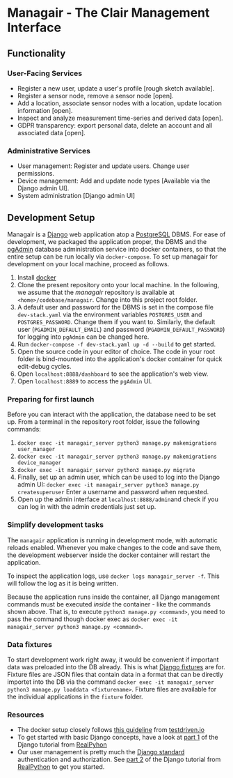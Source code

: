 # Managair - The Clair Management Interface

## Functionality

### User-Facing Services

- Register a new user, update a user's profile [rough sketch available].
- Register a sensor node, remove a sensor node [open].
- Add a location, associate sensor nodes with a location, update location information [open].
- Inspect and analyze measurement time-series and derived data [open].
- GDPR transparency: export personal data, delete an account and all associated data [open].

### Administrative Services

- User management: Register and update users. Change user permissions.
- Device management: Add and update node types [Available via the Django admin UI].
- System administration [Django admin UI]

## Development Setup

Managair is a [Django](https://www.djangoproject.com/) web application atop a [PostgreSQL](https://www.postgresql.org) DBMS. For ease of development, we packaged the application proper, the DBMS and the [pgAdmin](https://www.pgadmin.org) database administration service into docker containers, so that the entire setup can be run locally via `docker-compose`. To set up managair for development on your local machine, proceed as follows.

1. Install [docker](https://www.docker.com/get-started)
2. Clone the present repository onto your local machine. In the following, we assume that the _managair_ repository is available at `<home>/codebase/managair`. Change into this project root folder.
3. A default user and password for the DBMS is set in the compose file `dev-stack.yaml` via the environment variables `POSTGRES_USER` and `POSTGRES_PASSWORD`. Change them if you want to. Similarly, the default user (`PGADMIN_DEFAULT_EMAIL`) and password (`PGADMIN_DEFAULT_PASSWORD`) for logging into `pgAdmin` can be changed here.
4. Run `docker-compose -f dev-stack.yaml up -d --build` to get started.
5. Open the source code in your editor of choice. The code in your root folder is bind-mounted into the application's docker container for quick edit-debug cycles.
6. Open `localhost:8888/dashboard` to see the application's web view.
7. Open `localhost:8889` to access the `pgAdmin` UI.

### Preparing for first launch

Before you can interact with the application, the database need to be set up. From a terminal in the repository root folder, issue the following commands:

1. `docker exec -it managair_server python3 manage.py makemigrations user_manager`
2. `docker exec -it managair_server python3 manage.py makemigrations device_manager`
3. `docker exec -it managair_server python3 manage.py migrate`
4. Finally, set up an admin user, which can be used to log into the Django admin UI: `docker exec -it managair_server python3 manage.py createsuperuser` Enter a username and password when requested.
5. Open up the admin interface at `localhost:8888/admin`and check if you can log in with the admin credentials just set up.

### Simplify development tasks

The `managair` application is running in development mode, with automatic reloads enabled. Whenever you make changes to the code and save them, the development webserver inside the docker container will restart the application.

To inspect the application logs, use `docker logs managair_server -f`. This will follow the log as it is being written.

Because the application runs inside the container, all Django management commands must be executed _inside_ the container - like the commands shown above. That is, to execute `python3 manage.py <command>`, you need to pass the command though docker exec as `docker exec -it managair_server python3 manage.py <command>`.

### Data fixtures

To start development work right away, it would be convenient if important data was preloaded into the DB already. This is what [Django fixtures](https://docs.djangoproject.com/en/3.1/howto/initial-data/) are for. Fixture files are JSON files that contain data in a format that can be directly importet into the DB via the command `docker exec -it managair_server python3 manage.py loaddata <fixturename>`. Fixture files are available for the individual applications in the `fixture` folder.

### Resources

- The docker setup closely follows [this guideline](https://testdriven.io/blog/dockerizing-django-with-postgres-gunicorn-and-nginx/) from [testdriven.io](https://testdriven.io/)
- To get started with basic Django concepts, have a look at [part 1](https://realpython.com/get-started-with-django-1/) of the Django tutorial from [RealPyhon](https://realpython.com/get-started-with-django-1/)
- Our user management is pretty much the [Django standard](https://docs.djangoproject.com/en/3.0/topics/auth/default/) authentication and authorization. See [part 2](https://realpython.com/django-user-management/) of the Django tutorial from [RealPython](https://realpython.com/) to get you started.
